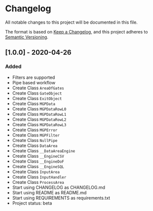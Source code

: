 # Changelog
All notable changes to this project will be documented in this file.

The format is based on [Keep a Changelog](https://keepachangelog.com/en/1.0.0/),
and this project adheres to [Semantic Versioning](https://semver.org/spec/v2.0.0.html).



## [1.0.0] - 2020-04-26
### Added

- Filters are supported
- Pipe based workflow
- Create Class ` AreaOfGates `
- Create Class ` GateObject `
- Create Class ` ExitObject `
- Create Class ` MGPData `
- Create Class ` MGPDataRowL0 `
- Create Class ` MGPDataRowL1 `
- Create Class ` MGPDataRowL2 `
- Create Class ` MGPDataRowL3 `
- Create Class ` MGPError `
- Create Class ` MGPFilter `
- Create Class ` NullPipe `
- Create Class ` DataArea `
- Create Class ` __DataAreaEngine `
- Create Class ` __EngineCSV `
- Create Class ` __EngineDoF `
- Create Class ` __EngineSQL `
- Create Class ` InputArea `
- Create Class ` InputHandler `
- Create Class ` ProcessArea `
- Start using CHANGELOG as CHANGELOG.md
- Start using README as README.md
- Start using REQUIREMENTS as requirements.txt
- Project status: beta
